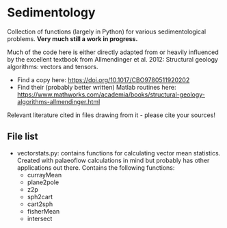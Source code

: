 # Sedimentology
Collection of functions (largely in Python) for various sedimentological problems. **Very much still a work in progress.**

Much of the code here is either directly adapted from or heavily influenced by the excellent textbook from Allmendinger et al. 2012: Structural geology algorithms: vectors and tensors.
- Find a copy here:  https://doi.org/10.1017/CBO9780511920202
- Find their (probably better written) Matlab routines here: https://www.mathworks.com/academia/books/structural-geology-algorithms-allmendinger.html

Relevant literature cited in files drawing from it - please cite your sources!

## File list
- vectorstats.py: contains functions for calculating vector mean statistics. Created with palaeoflow calculations in mind but probably has other applications out there. Contains the following functions:
  - currayMean
  - plane2pole
  - z2p
  - sph2cart
  - cart2sph
  - fisherMean
  - intersect
